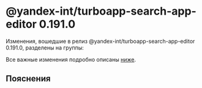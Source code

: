 # @yandex-int/turboapp-search-app-editor 0.191.0

<!-- ЧЕЛОВЕЧЕСКОЕ ВСТУПЛЕНИЕ -->

Изменения, вошедшие в релиз @yandex-int/turboapp-search-app-editor 0.191.0, разделены на группы:

Все важные изменения подробно описаны [ниже](#Пояснения).

## Пояснения


